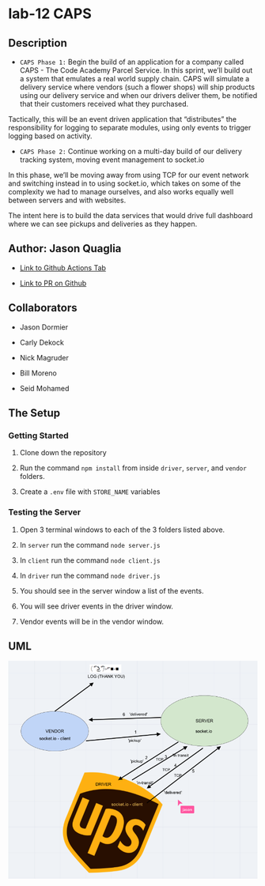 # lab-12 CAPS

## Description

- `CAPS Phase 1:` Begin the build of an application for a company called CAPS - The Code Academy Parcel Service. In this sprint, we’ll build out a system that emulates a real world supply chain. CAPS will simulate a delivery service where vendors (such a flower shops) will ship products using our delivery service and when our drivers deliver them, be notified that their customers received what they purchased.

Tactically, this will be an event driven application that “distributes” the responsibility for logging to separate modules, using only events to trigger logging based on activity.

- `CAPS Phase 2:` Continue working on a multi-day build of our delivery tracking system, moving event management to socket.io

In this phase, we’ll be moving away from using TCP for our event network and switching instead in to using socket.io, which takes on some of the complexity we had to manage ourselves, and also works equally well between servers and with websites.

The intent here is to build the data services that would drive full dashboard where we can see pickups and deliveries as they happen.

## Author: Jason Quaglia

- [Link to Github Actions Tab](https://github.com/jquaglia/caps/actions)

- [Link to PR on Github](https://github.com/jquaglia/caps/pull/5)

## Collaborators

- Jason Dormier

- Carly Dekock

- Nick Magruder

- Bill Moreno

- Seid Mohamed

## The Setup

### Getting Started

1. Clone down the repository

1. Run the command `npm install` from inside `driver`, `server`, and `vendor` folders.

1. Create a `.env` file with `STORE_NAME` variables

### Testing the Server

1. Open 3 terminal windows to each of the 3 folders listed above.

1. In `server` run the command `node server.js`

1. In `client` run the command `node client.js`

1. In `driver` run the command `node driver.js`

1. You should see in the server window a list of the events.

1. You will see driver events in the driver window.

1. Vendor events will be in the vendor window.

## UML

![UML Diagram](./assets/UML.png)
